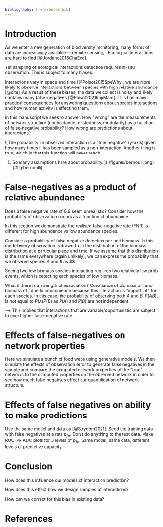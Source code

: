 ```yaml
---
bibliography: [references.bib]
---
```


# Introduction



As we enter a new generation of biodiversity monitoring, many forms of data are
increasingly available---remote sensing, . Ecological interactions are hard to
find [@Jordano2016ChaEco].

Yet sampling of ecological interactions detection requires in-situ observation.
This is subject to many biases:

Interactions vary in space and time [@Poisot2015SpeWhy], we are more likely to
observe interactions between species with high relative abundance [@cite]. As a
result of these biases, the data we collect is noisy and likely contains  many
false-negatives [@Poisot2021ImpMam]. This has many practical consequences for
answering questions about species interactions and how human activity is
effecting them.

In this manuscript we seek to answer:
How "wrong" are the measurements of network structure
(connectance, nestedness, modularity) as a function of false-negative probability?
How wrong are predictions about interactions?


![The probability an observed interaction is a "true negative" (y-axis) given
how many times it has been sampled as a non-interaction. Another thing is true,
which is that this function will never reach
1. So many assumptions here about probability.
](./figures/bernoulli.png){#fig:bernoulli}




# False-negatives as a product of relative abundance

Does a false negative rate of 0.9 seem unrealistic? Consider how the probability
of observation occurs as a function of abundance.

In this section we demonstrate the realised false-negative rate (FNR) is
different for high abundance vs low abundance species.

Consider a probability of false negative detection per unit biomass.
In this model every observation is drawn from the distribution of the biomass
distribution at a particular place and time. If we assume that this distribution
is the same everywhere (again unlikely), we can express the probability that
we observe species $A$ and $B$ as
$$  .

Seeing two low biomass species interacting requires two relatively low prob
events, which is detecting each species of low biomass.

What if there is a strength of association? Covariance of biomass of i and
biomass of j due to cooccurence because this interaction is "important" for each
species. In this case, the probability of observing both $A$ and $B$,
$P(AB)$, is _not_ equal to $P(A)P(B)$ as $P(A)$ and $P(B)$ are not independent.

  --> This implies that interactions that are variable/opportunistic are subject
  to ever higher false-negative rate.


# Effects of false-negatives on network properties

Here we simulate a bunch of food webs using generative models.
We then simulate the effects of observation error to generate
false negatives in the sample and compare the computed network
properties of the "true" networks to the computed properties on
the observed network in order to see how much false negatives
effect our quantification of network structure.


# Effects of false negatives on ability to make predictions

Use the same model and data as [@Strydom2021]. Seed the training
data with false negatives at a rate $p_{fn}$. Don't do anything to
the test data. Make ROC-PR AUC plots for 3 levels of $p_{fn}$. Same
model, same data, different levels of predictive capacity.


# Conclusion

How does this influence our models of interaction prediction?

How does this effect how we design samples of interactions?

How can we correct for this bias in existing data?

# References
